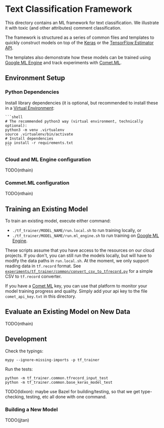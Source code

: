 # Text Classification Framework

This directory contains an ML framework for text classification. We illustrate
it with toxic (and other attributes) comment classification.

The framework is structured as a series of common files and templates to quickly
construct models on top of the [Keras](https://keras.io/) or the [TensorFlow
Estimator API](https://www.tensorflow.org/programmers_guide/estimators).

The templates also demonstrate how these models can be trained using [Google ML
Engine](https://cloud.google.com/ml-engine/) and track experiments with
[Comet.ML](https://www.comet.ml/).


## Environment Setup

### Python Dependencies

Install library dependencies (it is optional, but recommended to install these
in a [Virtual Environment](https://docs.python.org/3/tutorial/venv.html):

    ```shell
    # The recommended python3 way (virtual environment, technically optional):
    python3 -m venv .virtualenv
    source .virtualenv/bin/activate
    # Install dependencies
    pip install -r requirements.txt
    ```

### Cloud and ML Engine configuration

TODO(nthain)

### Commet.ML configuration

TODO(nthain)


## Training an Existing Model

To train an existing model, execute either command:
 * `./tf_trainer/MODEL_NAME/run.local.sh` to run training locally, or
 * `./tf_trainer/MODEL_NAME/run.ml_engine.sh` to run training on [Google ML
Engine](https://cloud.google.com/ml-engine/).

These scripts assume that you have access to the resources on our cloud
projects. If you don't, you can still run the models locally, but will have to
modify the data paths in `run.local.sh`. At the moment, we only support reading
data in `tf.record` format. See
[`experiments/tf_trainer/common/convert_csv_to_tfrecord.py`](https://github.com/conversationai/conversationai-models/blob/master/experiments/tf_trainer/common/convert_csv_to_tfrecord.py)
for a simple CSV to `tf.record` converter.

If you have a [Comet ML](https://www.comet.ml/) key, you can use that platform
to monitor your model training progress and quality. Simply add your api key to
the file `comet_api_key.txt` in this directory.


## Evaluate an Existing Model on New Data

TODO(nthain)


## Development

Check the typings:

```shell
mypy --ignore-missing-imports -p tf_trainer
```

Run the tests:

```shell
python -m tf_trainer.common.tfrecord_input_test
python -m tf_trainer.common.base_keras_model_test
```

TODO(ldixon): maybe use Bazel for building/testing, so that we get
type-checking, testing, etc all done with one command.

### Building a New Model

TODO(jjtan)
